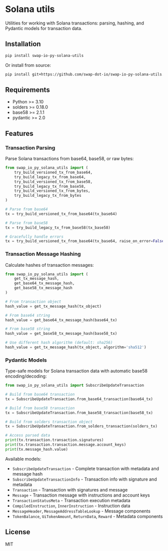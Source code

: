 # Solana utils

Utilities for working with Solana transactions: parsing, hashing, and Pydantic models for transaction data.

## Installation

```bash
pip install swap-io-py-solana-utils
```

Or install from source:

```bash
pip install git+https://github.com/swap-dot-io/swap-io-py-solana-utils.git
```

## Requirements

- Python >= 3.10
- solders >= 0.18.0
- base58 >= 2.1.1
- pydantic >= 2.0

## Features

### Transaction Parsing

Parse Solana transactions from base64, base58, or raw bytes:

```python
from swap_io_py_solana_utils import (
    try_build_versioned_tx_from_base64,
    try_build_legacy_tx_from_base64,
    try_build_versioned_tx_from_base58,
    try_build_legacy_tx_from_base58,
    try_build_versioned_tx_from_bytes,
    try_build_legacy_tx_from_bytes
)

# Parse from base64
tx = try_build_versioned_tx_from_base64(tx_base64)

# Parse from base58
tx = try_build_legacy_tx_from_base58(tx_base58)

# Gracefully handle errors
tx = try_build_versioned_tx_from_base64(tx_base64, raise_on_error=False)
```

### Transaction Message Hashing

Calculate hashes of transaction messages:

```python
from swap_io_py_solana_utils import (
    get_tx_message_hash,
    get_base64_tx_message_hash,
    get_base58_tx_message_hash
)

# From transaction object
hash_value = get_tx_message_hash(tx_object)

# From base64 string
hash_value = get_base64_tx_message_hash(base64_tx)

# From base58 string
hash_value = get_base58_tx_message_hash(base58_tx)

# Use different hash algorithm (default: sha256)
hash_value = get_tx_message_hash(tx_object, algorithm='sha512')
```

### Pydantic Models

Type-safe models for Solana transaction data with automatic base58 encoding/decoding:

```python
from swap_io_py_solana_utils import SubscribeUpdateTransaction

# Build from base64 transaction
tx = SubscribeUpdateTransaction.from_base64_transaction(base64_tx)

# Build from base58 transaction
tx = SubscribeUpdateTransaction.from_base58_transaction(base58_tx)

# Build from solders transaction object
tx = SubscribeUpdateTransaction.from_solders_transaction(solders_tx)

# Access parsed data
print(tx.transaction.transaction.signatures)
print(tx.transaction.transaction.message.account_keys)
print(tx.message_hash.value)
```

Available models:
- `SubscribeUpdateTransaction` - Complete transaction with metadata and message hash
- `SubscribeUpdateTransactionInfo` - Transaction info with signature and metadata
- `Transaction` - Transaction with signatures and message
- `Message` - Transaction message with instructions and account keys
- `TransactionStatusMeta` - Transaction execution metadata
- `CompiledInstruction`, `InnerInstruction` - Instruction data
- `MessageHeader`, `MessageAddressTableLookup` - Message components
- `TokenBalance`, `UiTokenAmount`, `ReturnData`, `Reward` - Metadata components

## License

MIT